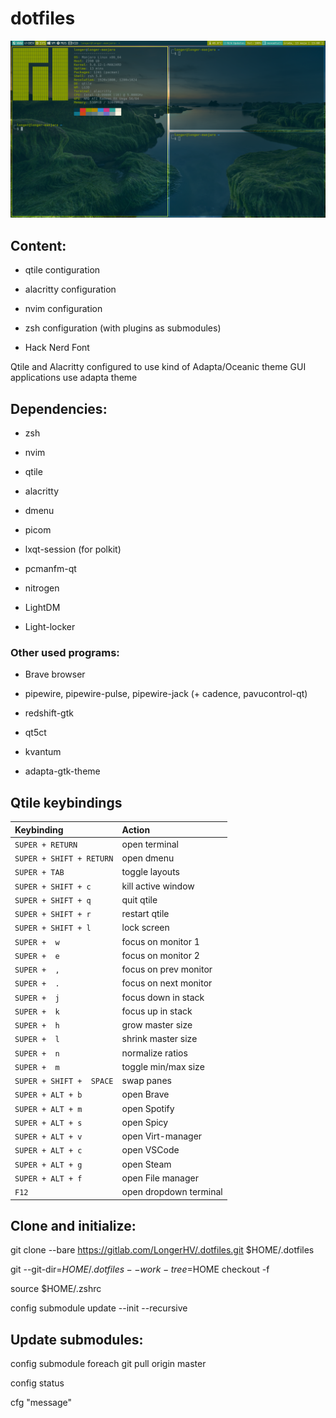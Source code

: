 # dotfiles

![qtile screen](/Obrazy/qtile_shot.png)

## Content:

- qtile contiguration

- alacritty configuration

- nvim configuration

- zsh configuration (with plugins as submodules)

- Hack Nerd Font

Qtile and Alacritty configured to use kind of Adapta/Oceanic theme
GUI applications use adapta theme

## Dependencies:

- zsh

- nvim

- qtile

- alacritty

- dmenu

- picom

- lxqt-session (for polkit)
	
- pcmanfm-qt

- nitrogen

- LightDM

- Light-locker

### Other used programs:

- Brave browser

- pipewire, pipewire-pulse, pipewire-jack (+ cadence, pavucontrol-qt)

- redshift-gtk

- qt5ct

- kvantum

- adapta-gtk-theme

## Qtile keybindings

| Keybinding | Action |
| :--- | :--- |
| `SUPER + RETURN` | open terminal |
| `SUPER + SHIFT + RETURN` | open dmenu |
| `SUPER + TAB` | toggle layouts |
| `SUPER + SHIFT + c` | kill active window |
| `SUPER + SHIFT + q` | quit qtile |
| `SUPER + SHIFT + r` | restart qtile |
| `SUPER + SHIFT + l` | lock screen |
| `SUPER +  w` | focus on monitor 1 |
| `SUPER +  e` | focus on monitor 2 |
| `SUPER +  ,` | focus on prev monitor |
| `SUPER +  .` | focus on next monitor |
| `SUPER +  j` | focus down in stack |
| `SUPER +  k` | focus up in stack |
| `SUPER +  h` | grow master size |
| `SUPER +  l` | shrink master size |
| `SUPER +  n` | normalize ratios |
| `SUPER +  m` | toggle min/max size |
| `SUPER + SHIFT +  SPACE` | swap panes |
| `SUPER + ALT + b` | open Brave |
| `SUPER + ALT + m` | open Spotify |
| `SUPER + ALT + s` | open Spicy |
| `SUPER + ALT + v` | open Virt-manager |
| `SUPER + ALT + c` | open VSCode |
| `SUPER + ALT + g` | open Steam |
| `SUPER + ALT + f` | open File manager |
| `F12` | open dropdown terminal |

## Clone and initialize:

git clone --bare https://gitlab.com/LongerHV/.dotfiles.git $HOME/.dotfiles

git --git-dir=$HOME/.dotfiles --work-tree=$HOME checkout -f

source $HOME/.zshrc

config submodule update --init --recursive

## Update submodules:
config submodule foreach git pull origin master

config status

cfg "message"
